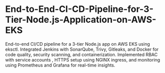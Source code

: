 # End-to-End-CI-CD-Pipeline-for-3-Tier-Node.js-Application-on-AWS-EKS
End-to-end CI/CD pipeline for a 3-tier Node.js app on AWS EKS using eksctl. Integrated Jenkins with SonarQube, Trivy, Gitleaks, and Docker for code quality, security scanning, and containerization. Implemented RBAC with service accounts , HTTPS setup using NGINX ingress, and monitoring using Prometheus and Grafana for real-time insights.
